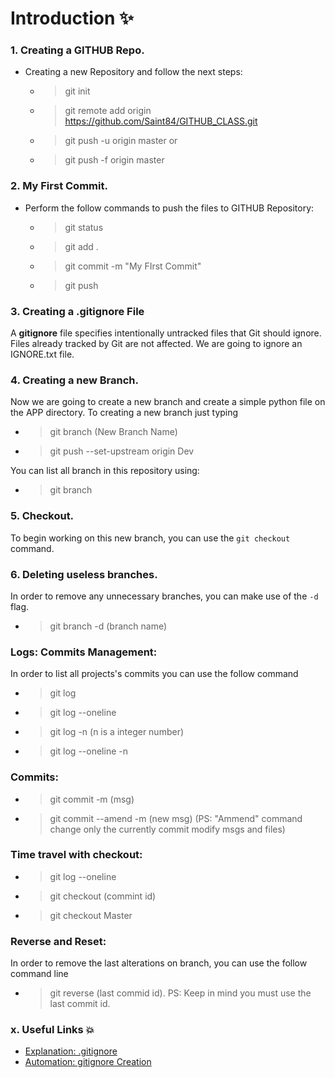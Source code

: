 # Introduction ✨

### 1. Creating a GITHUB Repo.
- Creating a new Repository and follow the next steps:
    - > git init
    - > git remote add origin https://github.com/Saint84/GITHUB_CLASS.git
    - > git push -u origin master or 
    - > git push -f origin master

### 2. My First Commit.
- Perform the follow commands to push the files to GITHUB Repository:
    - > git status
    - > git add .
    - > git commit -m "My FIrst Commit"
    - > git push

### 3. Creating a .gitignore File
A **gitignore** file specifies intentionally untracked files that Git should ignore. Files already tracked by Git are not affected. We are going to ignore an IGNORE.txt file.

### 4. Creating a new Branch.
Now we are going to create a new branch and create a simple python file on the APP directory. To creating a new branch just typing
 - > git branch (New Branch Name)
 - > git push --set-upstream origin Dev

You can list all branch in this repository using:
 - > git branch

### 5. Checkout.
To begin working on this new branch, you can use the `git checkout` command.

### 6. Deleting useless branches.
In order to remove any unnecessary branches, you can make use of the `-d` flag.

 - > git branch -d (branch name)

### Logs: Commits Management:
In order to list all projects's commits you can use the follow command
 - > git log
 - > git log --oneline
 - > git log -n (n is a integer number)
 - > git log --oneline -n

### Commits:
 - > git commit -m (msg)
 - > git commit --amend -m (new msg) 
 (PS: "Ammend" command change only the currently commit modify msgs and files)

### Time travel with checkout:
 - > git log --oneline
 - > git checkout (commint id)
 - > git checkout Master

### Reverse and Reset:
In order to remove the last alterations on branch, you can use the follow command line
 - > git reverse (last commid id).
PS: Keep in mind you must use the last commit id.

### x. Useful Links 💥
- [Explanation: .gitignore](https://git-scm.com/docs/gitignore#:~:text=A%20gitignore%20file%20specifies%20intentionally,gitignore%20file%20specifies%20a%20pattern.)
- [Automation: gitignore Creation](https://www.toptal.com/developers/gitignore)



